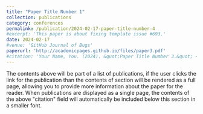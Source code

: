 ```yaml
---
title: "Paper Title Number 1"
collection: publications
category: conferences
permalink: /publication/2024-02-17-paper-title-number-4
#excerpt: 'This paper is about fixing template issue #693.'
date: 2024-02-17
#venue: 'GitHub Journal of Bugs'
paperurl: 'http://academicpages.github.io/files/paper3.pdf'
#citation: 'Your Name, You. (2024). &quot;Paper Title Number 3.&quot; <i>GitHub Journal of Bugs</i>. 1(3).'
---
```


The contents above will be part of a list of publications, if the user clicks the link for the publication than the contents of section will be rendered as a full page, allowing you to provide more information about the paper for the reader. When publications are displayed as a single page, the contents of the above "citation" field will automatically be included below this section in a smaller font.
